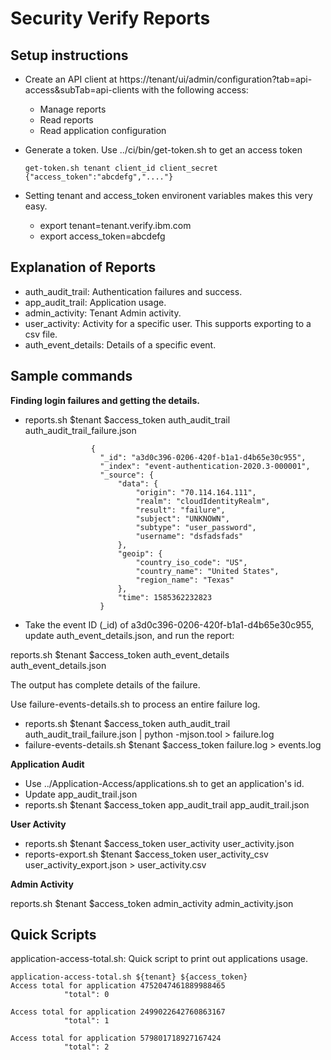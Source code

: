 # Security Verify Reports

## Setup instructions

* Create an API client at https://tenant/ui/admin/configuration?tab=api-access&subTab=api-clients with the following access:
   * Manage reports
   * Read reports
   * Read application configuration
* Generate a token.  Use ../ci/bin/get-token.sh to get an access token

      get-token.sh tenant client_id client_secret
      {"access_token":"abcdefg","...."}

* Setting tenant and access_token environent variables makes this very easy.
  * export tenant=tenant.verify.ibm.com
  * export access_token=abcdefg

## Explanation of Reports
* auth_audit_trail: Authentication failures and success.
* app_audit_trail: Application usage.
* admin_activity: Tenant Admin activity.
* user_activity: Activity for a specific user.  This supports exporting to a csv file.
* auth_event_details: Details of a specific event.

## Sample commands

**Finding login failures and getting the details.**

* reports.sh $tenant $access_token auth_audit_trail auth_audit_trail_failure.json

```
                  {
                    "_id": "a3d0c396-0206-420f-b1a1-d4b65e30c955",
                    "_index": "event-authentication-2020.3-000001",
                    "_source": {
                        "data": {
                            "origin": "70.114.164.111",
                            "realm": "cloudIdentityRealm",
                            "result": "failure",
                            "subject": "UNKNOWN",
                            "subtype": "user_password",
                            "username": "dsfadsfads"
                        },
                        "geoip": {
                            "country_iso_code": "US",
                            "country_name": "United States",
                            "region_name": "Texas"
                        },
                        "time": 1585362232823
                    }
```                 
                    
* Take the event ID (_id) of a3d0c396-0206-420f-b1a1-d4b65e30c955, update auth_event_details.json, and run the report:

reports.sh $tenant $access_token auth_event_details auth_event_details.json

The output has complete details of the failure.

Use failure-events-details.sh to process an entire failure log.
* reports.sh $tenant $access_token auth_audit_trail auth_audit_trail_failure.json | python -mjson.tool > failure.log
* failure-events-details.sh $tenant $access_token failure.log > events.log

**Application Audit**

* Use ../Application-Access/applications.sh to get an application's id.
* Update app_audit_trail.json
* reports.sh $tenant $access_token app_audit_trail app_audit_trail.json

**User Activity**

* reports.sh $tenant $access_token user_activity user_activity.json
* reports-export.sh $tenant $access_token user_activity_csv user_activity_export.json  > user_activity.csv

**Admin Activity**

reports.sh $tenant $access_token admin_activity admin_activity.json

## Quick Scripts

application-access-total.sh: Quick script to print out applications usage.
```
application-access-total.sh ${tenant} ${access_token}
Access total for application 4752047461889988465
            "total": 0

Access total for application 2499022642760863167
            "total": 1

Access total for application 579801718927167424
            "total": 2
```

